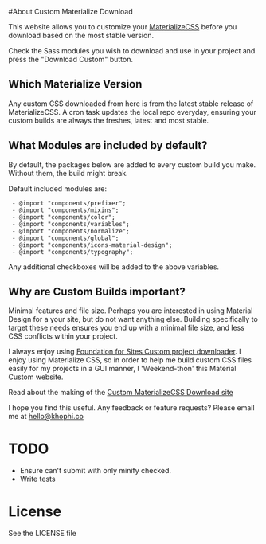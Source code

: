 #About Custom Materialize Download

This website allows you to customize your [MaterializeCSS](http://materializecss.com) before you download based on the most stable version.

Check the Sass modules you wish to download and use in your project and press the "Download Custom" button.

## Which Materialize Version
Any custom CSS downloaded from here is from the latest stable release of MaterializeCSS. A cron task updates the local repo everyday, ensuring your custom builds are always the freshes, latest and most stable.

## What Modules are included by default?
By default, the packages below are added to every custom build you make. Without them, the build might break. 

Default included modules are:
```
 - @import "components/prefixer";
 - @import "components/mixins";
 - @import "components/color";
 - @import "components/variables";
 - @import "components/normalize";
 - @import "components/global";
 - @import "components/icons-material-design";
 - @import "components/typography";
 ```

Any additional checkboxes will be added to the above variables.

## Why are Custom Builds important?
Minimal features and file size. Perhaps you are interested in using Material Design for a your site, but do not want anything else. Building specifically to target these needs ensures you end up with a minimal file size, and less CSS conflicts within your project.

I always enjoy using [Foundation for Sites Custom project downloader](http://foundation.zurb.com/sites/download.html). I enjoy using Materialize CSS, so in order to help me build custom CSS files easily for my projects in a GUI manner, I 'Weekend-thon' this Material Custom website.

Read about the making of the [Custom MaterializeCSS Download site](https://blog.khophi.co/customize-materializecss-before-download-browser/)

I hope you find this useful. Any feedback or feature requests? Please email me at hello@khophi.co

# TODO
 - Ensure can't submit with only minify checked.
 - Write tests

# License
See the LICENSE file